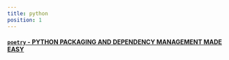 ```yaml
---
title: python
position: 1
---
```


#### [`poetry` - PYTHON PACKAGING AND DEPENDENCY MANAGEMENT MADE EASY](https://python-poetry.org/)
